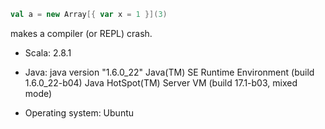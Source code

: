 ```scala
val a = new Array[{ var x = 1 }](3)
```
makes a compiler (or REPL) crash.




  - Scala: 2.8.1

  - Java:
java version "1.6.0_22"
Java(TM) SE Runtime Environment (build 1.6.0_22-b04)
Java HotSpot(TM) Server VM (build 17.1-b03, mixed mode)

  - Operating system: Ubuntu
